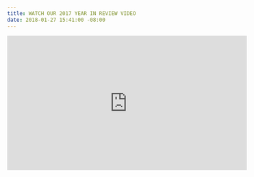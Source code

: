 ```yaml
---
title: WATCH OUR 2017 YEAR IN REVIEW VIDEO
date: 2018-01-27 15:41:00 -08:00
---
```


<iframe width="560" height="315" src="https://www.youtube.com/embed/jxFILymVqF8?rel=0" frameborder="0" gesture="media" allow="encrypted-media" allowfullscreen></iframe>